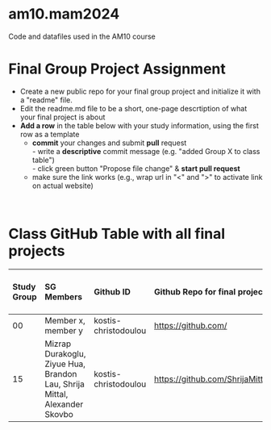 # am10.mam2024

Code and datafiles used in the AM10 course

# Final Group Project Assignment

- Create a new public repo for your final group project and initialize it with a "readme" file. 
- Edit the readme.md file to be a short, one-page descrtiption of what your final project is about
- **Add a row** in the table below with your study information, using the first row as a template
    - **commit** your changes and submit **pull** request   
            - write a **descriptive** commit message (e.g. "added Group X to class table")  
            - click green button "Propose file change" & **start pull request**
    - make sure the link works (e.g., wrap url in "<" and ">" to activate link on actual website)  
<br>

# Class GitHub Table with all final projects

| Study Group   | SG Members           |Github ID                      |Github Repo for final project        | URL address for final project       |Date Added     |  
|:--------------|:---------------------|:------------------------------------------------------|:-----------------------|:-------------------------------------|:-----------------------| 
| 00     |Member x, member y |kostis-christodoulou |<https://github.com/>|<N/A>     | 2023-11-01 |
| 15     |Mizrap Durakoglu, Ziyue Hua, Brandon Lau, Shrija Mittal, Alexander Skovbo  |kostis-christodoulou |<https://github.com/ShrijaMittal/DataVisualization_Group15>|<N/A>     | 2023-11-21 |

